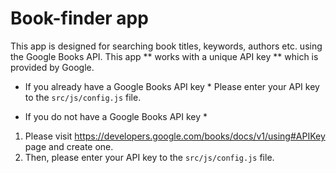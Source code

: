 # Book-finder app

This app is designed for searching book titles, keywords, authors etc. using the Google Books API. This app ** works with a unique API key ** which is provided by Google.

* If you already have a Google Books API key *
Please enter your API key to the `src/js/config.js` file.

* If you do not have a Google Books API key *
1. Please visit https://developers.google.com/books/docs/v1/using#APIKey page and create one.
2. Then, please enter your API key to the `src/js/config.js` file.